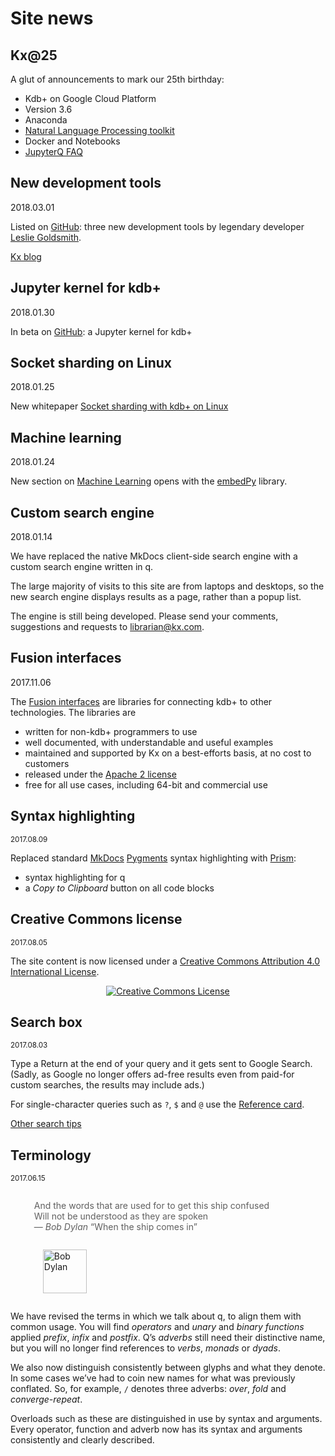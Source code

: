# <i class="far fa-newspaper"></i> Site news


## <i class="fas fa-birthday-cake"></i> Kx@25

A glut of announcements to mark our 25th birthday:

-   Kdb+ on Google Cloud Platform
-   Version 3.6
-   Anaconda
-   [Natural Language Processing toolkit](/ml/nlp)
-   Docker and Notebooks
-   [JupyterQ FAQ](/ml/jupyterq/faq/)



## <i class="fa fa-github"></i> New development tools

2018.03.01

Listed on [GitHub](/github/#development-tools): three new development tools  by legendary developer [Leslie Goldsmith](https://github.com/LeslieGoldsmith).

<i class="fa fa-hand-o-right"></i> [Kx blog](https://kx.com/blog/kdb-utilities-essential-utility-identifying-performance-problems/)


## <i class="fa fa-github"></i> Jupyter kernel for kdb+

2018.01.30

In beta on [GitHub](https://github.com/KxSystems/jupyterq): a Jupyter kernel for kdb+ 


## <i class="fa fa-map-o"></i> Socket sharding on Linux

2018.01.25

New whitepaper [Socket sharding with kdb+ on Linux](/wp/socket-sharding.pdf)


## <i class="fa fa-share-alt"></i> Machine learning

2018.01.24

New section on [Machine Learning](/ml) opens with the [embedPy](/ml/embedpy) library.


## <i class="fa fa-search"></i> Custom search engine

2018.01.14

We have replaced the native MkDocs client-side search engine with a custom search engine written in q. 

The large majority of visits to this site are from laptops and desktops, so the new search engine displays results as a page, rather than a popup list. 

The engine is still being developed. 
Please send your comments, suggestions and requests to librarian@kx.com. 


## <i class="fa fa-superpowers"></i> Fusion interfaces

2017.11.06

The [Fusion interfaces](/interfaces/fusion) are libraries for connecting kdb+ to other technologies. The libraries are

-   written for non-kdb+ programmers to use
-   well documented, with understandable and useful examples
-   maintained and supported by Kx on a best-efforts basis, at no cost to customers
-   released under the [Apache 2 license](https://www.apache.org/licenses/LICENSE-2.0)
-   free for all use cases, including 64-bit and commercial use



## <i class="fa fa-code"></i> Syntax highlighting

<small>2017.08.09</small>

Replaced standard [MkDocs](https://mkdocs.org) [Pygments](http://pygments.org/) syntax highlighting with [Prism](http://prismjs.com): 

- syntax highlighting for q
- a _Copy to Clipboard_ button on all code blocks


## <i class="fa fa-balance-scale"></i> Creative Commons license

<small>2017.08.05</small>

The site content is now licensed under a <a rel="license" href="http://creativecommons.org/licenses/by/4.0/">Creative Commons Attribution 4.0 International License</a>. 

<div style="text-align: center;"><a rel="license" href="http://creativecommons.org/licenses/by/4.0/"><img alt="Creative Commons License" style="border-width:0" src="https://i.creativecommons.org/l/by/4.0/88x31.png" /></a></div>


## <i class="fa fa-search"></i> Search box

<small>2017.08.03</small>

Type a Return at the end of your query and it gets sent to Google Search. (Sadly, as Google no longer offers ad-free results even from paid-for custom searches, the results may include ads.) 

For single-character queries such as `?`, `$` and `@` use the [Reference card](/ref/card). 

<i class="fa fa-hand-o-right"></i> [Other search tips](thissite/#search-tips)


## <i class="fa fa-comment-o"></i> Terminology

<small>2017.06.15</small>

<blockquote style="border: none;">
    <p style="display: inline-block;">
        And the words that are used for to get this ship confused<br>  
        Will not be understood as they are spoken<br>
        — <i>Bob Dylan</i> “When the ship comes in” 
    </p>
    <p style="display: inline-block; padding: 0 1em;">
        <a href="//bobdylan.com/albums/the-times-they-are-a-changin/" title="The Times they Are A’Changin’"><img alt="Bob Dylan" src="//code.kx.com/q/img/dylan.png" style="height: 70px"/></a>
    </p>
</blockquote>

We have revised the terms in which we talk about q, to align them with common usage. You will find _operators_ and _unary_ and _binary_ _functions_ applied _prefix_, _infix_ and _postfix_. Q’s _adverbs_ still need their distinctive name, but you will no longer find references to _verbs_, _monads_ or _dyads_. 

We also now distinguish consistently between glyphs and what they denote. In some cases we’ve had to coin new names for what was previously conflated. So, for example, `/` denotes three adverbs: _over_, _fold_ and _converge-repeat_. 

Overloads such as these are distinguished in use by syntax and arguments. Every operator, function and adverb now has its syntax and arguments consistently and clearly described. 


